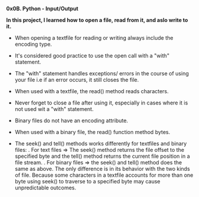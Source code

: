 **0x0B. Python - Input/Output**


**In this project, I learned how to open a file, read from it, and aslo write to it.**

* When opening a textfile for reading or writing always include the encoding type.

* It's considered good practice to use the open call with a "with" statement.

* The "with" statement handles exceptions/ errors in the course of using your file i.e if an error occurs, it still
closes the file.

* When used with a textfile, the read() method reads characters.

* Never forget to close a file after using it, especially in cases where it is not used wit a "with" statement.

* Binary files do not have an encoding attribute.

* When used with a binary file, the read() function method bytes.

* The seek() and tell() methods works differently for textfiles and binary files:
      . For text files => The seek() method returns the file offset to the specified byte
        and the tell() method returns the current file position in a file stream.
      . For binary files => the seek() and tell() method does the same as above. The only difference is in its
        behavior with the two kinds of file. Because some characters in a textfile accounts for more than one byte
	using seek() to traverse to a specified byte may cause unpredictable outcomes.
